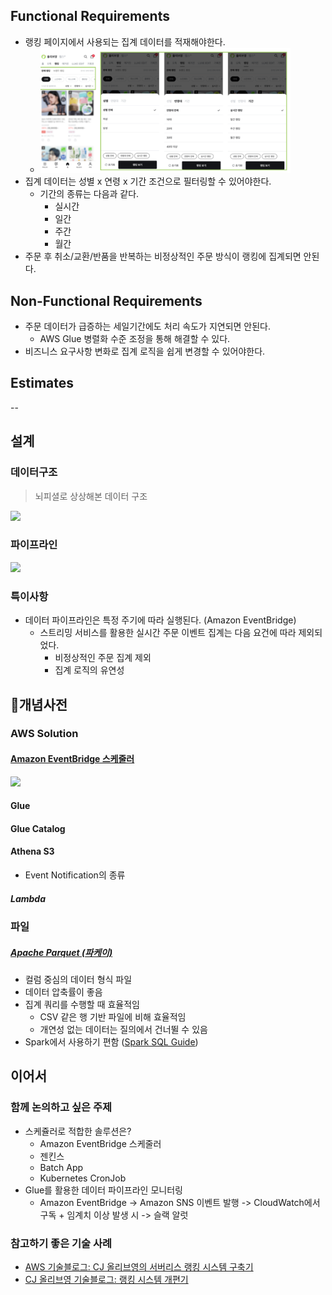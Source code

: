 ## Functional Requirements
* 랭킹 페이지에서 사용되는 집계 데이터를 적재해야한다.
   * <img width=400 src="올리브영_랭킹.png">
* 집계 데이터는 성별 x 연령 x 기간 조건으로 필터링할 수 있어야한다. 
  * 기간의 종류는 다음과 같다.
    * 실시간
    * 일간
    * 주간 
    * 월간
* 주문 후 취소/교환/반품을 반복하는 비정상적인 주문 방식이 랭킹에 집계되면 안된다.

## Non-Functional Requirements
* 주문 데이터가 급증하는 세일기간에도 처리 속도가 지연되면 안된다.   
   * AWS Glue 병렬화 수준 조정을 통해 해결할 수 있다. 
* 비즈니스 요구사항 변화로 집계 로직을 쉽게 변경할 수 있어야한다.
 
## Estimates
-- 

## 설계 
### 데이터구조 
> 뇌피셜로 상상해본 데이터 구조

<img width=500 src="https://github.com/user-attachments/assets/06ecb7bf-b65a-4aae-8a6b-ac2b246d69f0">

### 파이프라인 
<img width=400 src="https://github.com/user-attachments/assets/2d705c75-b33f-4b05-a598-2db6eae0e0c9">

### 특이사항
* 데이터 파이프라인은 특정 주기에 따라 실행된다. (Amazon EventBridge)
  * 스트리밍 서비스를 활용한 실시간 주문 이벤트 집계는 다음 요건에 따라 제외되었다. 
    * 비정상적인 주문 집계 제외 
    * 집계 로직의 유연성
    

## 개념사전
### AWS Solution 
#### [Amazon EventBridge 스케줄러](https://aws.amazon.com/ko/eventbridge/scheduler/)
<img width=400 src="https://github.com/user-attachments/assets/9053b935-f6e9-4b4f-9012-7ff702fc1677">

#### Glue
#### Glue Catalog
#### Athena S3 
* Event Notification의 종류 
##### Lambda

### 파일 
##### [Apache Parquet (파케이)](https://www.databricks.com/kr/glossary/what-is-parquet)
* 컬럼 중심의 데이터 형식 파일
* 데이터 압축률이 좋음 
* 집계 쿼리를 수행할 때 효율적임 
  * CSV 같은 행 기반 파일에 비해 효율적임
  * 개연성 없는 데이터는 질의에서 건너뛸 수 있음 
* Spark에서 사용하기 편함 ([Spark SQL Guide](https://spark-korea.github.io/docs/sql-data-sources-parquet.html))

## 이어서 
### 함께 논의하고 싶은 주제
* 스케쥴러로 적합한 솔루션은?
  * Amazon EventBridge 스케줄러
  * 젠킨스
  * Batch App
  * Kubernetes CronJob
* Glue를 활용한 데이터 파이프라인 모니터링
  * Amazon EventBridge -> Amazon SNS 이벤트 발행 -> CloudWatch에서 구독 + 임계치 이상 발생 시 -> 슬랙 알럿 

### 참고하기 좋은 기술 사례
* [AWS 기술블로그: CJ 올리브영의 서버리스 랭킹 시스템 구축기](https://aws.amazon.com/ko/blogs/tech/oliveyoung-serverless-ranking-system/)
* [CJ 올리브영 기술블로그: 랭킹 시스템 개편기](https://oliveyoung.tech/blog/2023-11-07/ranking-system/)

